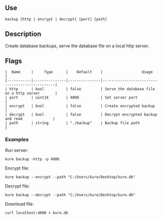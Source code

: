 ## Use

`backup [http | encrypt | decrypt] [port] [path]`

## Description

Create database backups, serve the database file on a local http server.

## Flags 
```
|  Name     |     Type      |    Default    |                  Usage                         |
|-----------|---------------|---------------|------------------------------------------------|
| http      | bool          | false         | Serve the database file on a http server       |
| port      | uint16        | 4000          | Set server port                                |
| encrypt   | bool          | false         | Create encrypted backup                        |
| decrypt   | bool          | false         | Decrypt encrypted backup and read              |
| path      | string        | "./backup"    | Backup file path                               |
```

### Examples

Run server:
```
kure backup -http -p 4000
```

Encrypt file:
```
kure backup --encrypt --path "C:/Users/kure/Desktop/kure.db"
```

Decrypt file:
```
kure backup --decrypt --path "C:/Users/kure/Desktop/kure.db"
```

Download file:
```
curl localhost:4000 > kure.db
```